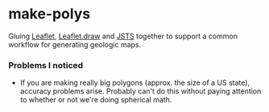 # make-polys

Gluing [Leaflet](http://leafletjs.com/), [Leaflet.draw](https://github.com/Leaflet/Leaflet.draw) and [JSTS](https://github.com/bjornharrtell/jsts) together to support a common workflow for generating geologic maps.

### Problems I noticed
- If you are making really big polygons (approx. the size of a US state), accuracy problems arise. Probably can't do this without paying attention to whether or not we're doing spherical math.